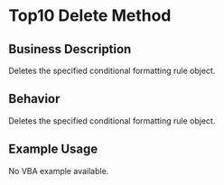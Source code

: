 # Top10 Delete Method

## Business Description
Deletes the specified conditional formatting rule object.

## Behavior
Deletes the specified conditional formatting rule object.

## Example Usage
No VBA example available.